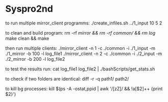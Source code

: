 # Syspro2nd

to run multiple mirror_client programms:
./create_infiles.sh ../1_input 10 5 2

to clean and build program:
rm -rf *_mirror && rm -rf common/ && rm log_*
make clean && make

then run multiple clients:
./mirror_client -n 1 -c ./common -i ./1_input -m ./1_mirror -b 100 -l log_file1
./mirror_client -n 2 -c ./common -i ./2_input -m ./2_mirror -b 200 -l log_file2

to test the results run:
cat log_file1 log_file2 | ./bashScripts/get_stats.sh

to check if two folders are identical:
diff -r -q path1/ path2/

to kill bg processes:
kill $(ps -A -ostat,ppid | awk '/[zZ]/ && !a[$2]++ {print $2}')